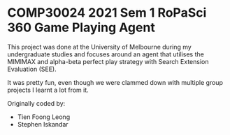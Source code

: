 # COMP30024 2021 Sem 1 RoPaSci 360 Game Playing Agent
This project was done at the University of Melbourne during my undergraduate studies and focuses around an agent that utilises the MIMIMAX and alpha-beta perfect play strategy with Search Extension Evaluation (SEE). 

It was pretty fun, even though we were clammed down with multiple group projects I learnt a lot from it.

Originally coded by:
* Tien Foong Leong
* Stephen Iskandar

